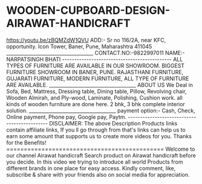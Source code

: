 # WOODEN-CUPBOARD-DESIGN-AIRAWAT-HANDICRAFT
https://youtu.be/zBQMZdW1QVU  ADD:- Sr no 116/2A, near KFC, opportunity. Icon Tower, Baner, Pune, Maharashtra 411045  ____________________________________  CONTACT.NO:-9822997011  NAME:- NARPATSINGH BHATI  ---------------------------------------------  ALL TYPES OF FURNITURE ARE AVAILABLE IN OUR SHOWROOM. BIGGEST FURNITURE SHOWROOM IN BANER, PUNE. RAJASTHANI FURNITURE, GUJARATI FURNITURE, MODERN FURNITURE, ALL TYPE OF FURNITURE ARE AVAILABLE.  ____________________________________ ABOUT US We Deal in Sofa, Bed, Mattress, Dressing table, Dining table, Pillow, Revolving chair, Wooden Almirah, and Ply-wood, Laminate, Polishing, Cushion work. all kinds of wooden furniture are done here. 2 bhk, 3 bhk complete interior solution.  ____________________________________  payment option:- Cash, Check, Online payment, Phone pay, Google pay, Paytm.  ---------------------------------------------  DISCLAIMER: The above Description Products links contain affiliate links, If you ll go through from that's links can help us to earn some amount that supports us to create more videos for you. Thanks for the Benefits!  =============================================  Welcome to our channel Airawat handicraft Search product on Airawat handicraft before you decide. In this video we trying to introduce all world Products from different brands in one place for easy access. Kindly comment, like, subscribe &amp; share with your friends also on social media for appreciation.
